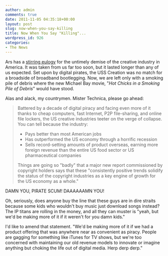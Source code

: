 ```yaml
---
author: admin
comments: true
date: 2011-11-05 04:35:18+00:00
layout: post
slug: now-when-you-say-killing
title: Now When You Say "Killing"...
wordpress_id: 926
categories:
- The News
---
```


Ars has a [stirring eulogy](http://arstechnica.com/tech-policy/news/2011/11/piracy-problems-us-copyright-industries-show-terrific-health.ars) for the untimely demise of the creative industry in America. It was taken from us far too soon, but it lasted longer than any of us expected. Set upon by digital pirates, the USS Creation was no match for a broadside of broadband bootlegging. Now, we are left only with a smoking pile of debris where the new Michael Bay movie, "*Hot Chicks in a Smoking Pile of Debris*" would have stood.

Alas and alack, my countrymen. Mister Technica, please go ahead:

> Battered by a decade of digital piracy and facing even more of it thanks to cheap computers, fast Internet, P2P file-sharing, and online file lockers, the US creative industries teeter on the verge of collapse. You can tell because the industry:
>
> * Pays better than most American jobs
> * Has outperformed the US economy through a horrific recession
> * Sells record-setting amounts of product overseas, earning more foreign revenue than the entire US food sector or US pharmaceutical companies
>
> Things are going so "badly" that a major new report commissioned by copyright holders says that these "consistently positive trends solidify the status of the copyright industries as a key engine of growth for the US economy as a whole."

DAMN YOU, PIRATE SCUM! DAAAAAAMN YOU!

Oh, seriously, does anyone buy the line that these guys are in dire straits because some kids who wouldn't buy music just download songs instead? The IP titans are rolling in the money, and all they can muster is "yeah, but we'd be making more of it if it weren't for you damn kids." 

I'd like to amend that statement. "We'd be making more of it if we had a product offering that was anywhere near as convenient as piracy. People are gagging for something like iTunes for TV shows, but we're too concerned with maintaining our old revenue models to innovate or imagine anything but choking the life out of digital media. Herp derp derp."
